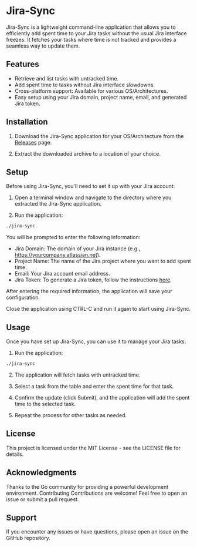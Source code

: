 # Jira-Sync

Jira-Sync is a lightweight command-line application that allows you to efficiently add spent time to your Jira tasks without the usual Jira interface freezes. It fetches your tasks where time is not tracked and provides a seamless way to update them.

## Features

- Retrieve and list tasks with untracked time.
- Add spent time to tasks without Jira interface slowdowns.
- Cross-platform support: Available for various OS/Architectures.
- Easy setup using your Jira domain, project name, email, and generated Jira token.

## Installation

1. Download the Jira-Sync application for your OS/Architecture from the [Releases](https://github.com/denysovkos/jira-sync/releases) page.

2. Extract the downloaded archive to a location of your choice.

## Setup

Before using Jira-Sync, you'll need to set it up with your Jira account:

1. Open a terminal window and navigate to the directory where you extracted the Jira-Sync application.

2. Run the application:

```bash
./jira-sync
```
You will be prompted to enter the following information:

* Jira Domain: The domain of your Jira instance (e.g., https://yourcompany.atlassian.net).
* Project Name: The name of the Jira project where you want to add spent time.
* Email: Your Jira account email address.
* Jira Token: To generate a Jira token, follow the instructions [here](https://support.atlassian.com/atlassian-account/docs/manage-api-tokens-for-your-atlassian-account/).
  
After entering the required information, the application will save your configuration.

Close the application using CTRL-C and run it again to start using Jira-Sync.

## Usage
Once you have set up Jira-Sync, you can use it to manage your Jira tasks:

1. Run the application:
```bash
./jira-sync
```
2. The application will fetch tasks with untracked time.

3. Select a task from the table and enter the spent time for that task.

4. Confirm the update (click Submit), and the application will add the spent time to the selected task.

5. Repeat the process for other tasks as needed.


## License
This project is licensed under the MIT License - see the LICENSE file for details.

## Acknowledgments
Thanks to the Go community for providing a powerful development environment.
Contributing
Contributions are welcome! Feel free to open an issue or submit a pull request.

## Support
If you encounter any issues or have questions, please open an issue on the GitHub repository.
